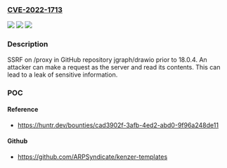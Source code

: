 ### [CVE-2022-1713](https://cve.mitre.org/cgi-bin/cvename.cgi?name=CVE-2022-1713)
![](https://img.shields.io/static/v1?label=Product&message=jgraph%2Fdrawio&color=blue)
![](https://img.shields.io/static/v1?label=Version&message=n%2Fa&color=blue)
![](https://img.shields.io/static/v1?label=Vulnerability&message=CWE-918%20Server-Side%20Request%20Forgery%20(SSRF)&color=brighgreen)

### Description

SSRF on /proxy in GitHub repository jgraph/drawio prior to 18.0.4. An attacker can make a request as the server and read its contents. This can lead to a leak of sensitive information.

### POC

#### Reference
- https://huntr.dev/bounties/cad3902f-3afb-4ed2-abd0-9f96a248de11

#### Github
- https://github.com/ARPSyndicate/kenzer-templates

